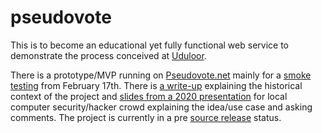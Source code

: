 # pseudovote

This is to become an educational yet fully functional web service to demonstrate the process conceived at [Uduloor](https://github.com/infoaed/uduloor).

There is a prototype/MVP running on [Pseudovote.net](https://pseudovote.net/) mainly for a [smoke testing](https://en.wikipedia.org/wiki/Smoke_testing_(software)) from February 17th. There is [a write-up](https://gafgaf.infoaed.ee/en/posts/pseudonymous-voting-in-wikimedia/) explaining the historical context of the project and [slides from a 2020 presentation](https://p6drad-teel.net/~p6der/pseudovote-2020.pdf) for local computer security/hacker crowd explaining the idea/use case and asking comments. The project is currently in a pre [source release](https://github.com/infoaed/pseudovote/milestone/1) status.
